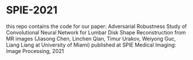 # SPIE-2021
 this repo contains the code for our paper: 
 Adversarial Robustness Study of Convolutional Neural Network for Lumbar Disk Shape Reconstruction from MR images 
 (Jiasong Chen, Linchen Qian, Timur Urakov, Weiyong Guc, Liang Liang at University of Miami)
 published at SPIE Medical Imaging: Image Processing, 2021

